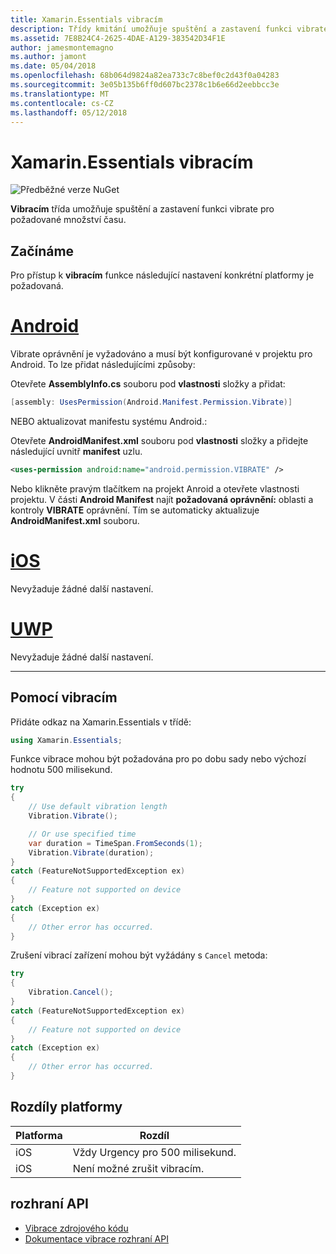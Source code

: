 ```yaml
---
title: Xamarin.Essentials vibracím
description: Třídy kmitání umožňuje spuštění a zastavení funkci vibrate pro požadované množství času.
ms.assetid: 7E8B24C4-2625-4DAE-A129-383542D34F1E
author: jamesmontemagno
ms.author: jamont
ms.date: 05/04/2018
ms.openlocfilehash: 68b064d9824a82ea733c7c8bef0c2d43f0a04283
ms.sourcegitcommit: 3e05b135b6ff0d607bc2378c1b6e66d2eebbcc3e
ms.translationtype: MT
ms.contentlocale: cs-CZ
ms.lasthandoff: 05/12/2018
---
```

# <a name="xamarinessentials-vibration"></a>Xamarin.Essentials vibracím

![Předběžné verze NuGet](~/media/shared/pre-release.png)

**Vibracím** třída umožňuje spuštění a zastavení funkci vibrate pro požadované množství času.

## <a name="getting-started"></a>Začínáme

Pro přístup k **vibracím** funkce následující nastavení konkrétní platformy je požadovaná.

# <a name="androidtabandroid"></a>[Android](#tab/android)

Vibrate oprávnění je vyžadováno a musí být konfigurované v projektu pro Android. To lze přidat následujícími způsoby:

Otevřete **AssemblyInfo.cs** souboru pod **vlastnosti** složky a přidat:

```csharp
[assembly: UsesPermission(Android.Manifest.Permission.Vibrate)]
```

NEBO aktualizovat manifestu systému Android.:

Otevřete **AndroidManifest.xml** souboru pod **vlastnosti** složky a přidejte následující uvnitř **manifest** uzlu.

```xml
<uses-permission android:name="android.permission.VIBRATE" />
```

Nebo klikněte pravým tlačítkem na projekt Anroid a otevřete vlastnosti projektu. V části **Android Manifest** najít **požadovaná oprávnění:** oblasti a kontroly **VIBRATE** oprávnění. Tím se automaticky aktualizuje **AndroidManifest.xml** souboru.

# <a name="iostabios"></a>[iOS](#tab/ios)

Nevyžaduje žádné další nastavení.

# <a name="uwptabuwp"></a>[UWP](#tab/uwp)

Nevyžaduje žádné další nastavení.

-----

## <a name="using-vibration"></a>Pomocí vibracím

Přidáte odkaz na Xamarin.Essentials v třídě:

```csharp
using Xamarin.Essentials;
```

Funkce vibrace mohou být požadována pro po dobu sady nebo výchozí hodnotu 500 milisekund.

```csharp
try
{
    // Use default vibration length
    Vibration.Vibrate();

    // Or use specified time
    var duration = TimeSpan.FromSeconds(1);
    Vibration.Vibrate(duration);
}
catch (FeatureNotSupportedException ex)
{
    // Feature not supported on device
}
catch (Exception ex)
{
    // Other error has occurred.
}
```

Zrušení vibrací zařízení mohou být vyžádány s `Cancel` metoda:

```csharp
try
{
    Vibration.Cancel();
}
catch (FeatureNotSupportedException ex)
{
    // Feature not supported on device
}
catch (Exception ex)
{
    // Other error has occurred.
}
```

## <a name="platform-differences"></a>Rozdíly platformy

| Platforma | Rozdíl |
| --- | --- |
| iOS | Vždy Urgency pro 500 milisekund. |
| iOS | Není možné zrušit vibracím. |

## <a name="api"></a>rozhraní API

- [Vibrace zdrojového kódu](https://github.com/xamarin/Essentials/tree/master/Xamarin.Essentials/Vibration)
- [Dokumentace vibrace rozhraní API](xref:Xamarin.Essentials.Vibration)

